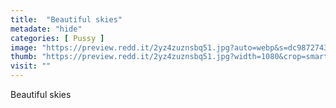 ```yaml
---
title:  "Beautiful skies"
metadate: "hide"
categories: [ Pussy ]
image: "https://preview.redd.it/2yz4zuznsbq51.jpg?auto=webp&s=dc98727435bd45c3e1bf13c11713e67529040bec"
thumb: "https://preview.redd.it/2yz4zuznsbq51.jpg?width=1080&crop=smart&auto=webp&s=9e32a24ff7a5c678426f2d6ebc0ae53a6af2760a"
visit: ""
---
```

Beautiful skies
